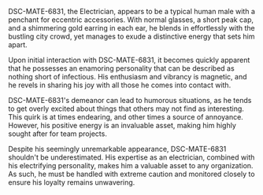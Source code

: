 DSC-MATE-6831, the Electrician, appears to be a typical human male with a penchant for eccentric accessories. With normal glasses, a short peak cap, and a shimmering gold earring in each ear, he blends in effortlessly with the bustling city crowd, yet manages to exude a distinctive energy that sets him apart.

Upon initial interaction with DSC-MATE-6831, it becomes quickly apparent that he possesses an enamoring personality that can be described as nothing short of infectious. His enthusiasm and vibrancy is magnetic, and he revels in sharing his joy with all those he comes into contact with.

DSC-MATE-6831's demeanor can lead to humorous situations, as he tends to get overly excited about things that others may not find as interesting. This quirk is at times endearing, and other times a source of annoyance. However, his positive energy is an invaluable asset, making him highly sought after for team projects.

Despite his seemingly unremarkable appearance, DSC-MATE-6831 shouldn't be underestimated. His expertise as an electrician, combined with his electrifying personality, makes him a valuable asset to any organization. As such, he must be handled with extreme caution and monitored closely to ensure his loyalty remains unwavering.